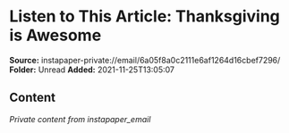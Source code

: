 # Listen to This Article: Thanksgiving is Awesome

**Source:** instapaper-private://email/6a05f8a0c2111e6af1264d16cbef7296/
**Folder:** Unread
**Added:** 2021-11-25T13:05:07




## Content
*Private content from instapaper_email*
